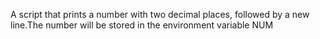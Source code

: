 A script that prints a number with two decimal places, followed by a new line.The number will be stored in the environment variable NUM
